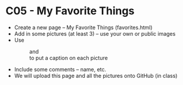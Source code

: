 # C05 - My Favorite Things

* Create a new page – My Favorite Things (favorites.html)
* Add in some pictures (at least 3) – use your own or public images
* Use <figure> and <figcaption> to put a caption on each picture
* Include some comments – name, etc.
* We will upload this page and all the pictures onto GitHub (in class)
